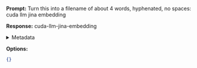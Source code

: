 **Prompt:**
Turn this into a filename of about 4 words, hyphenated, no spaces: cuda llm jina embedding

**Response:**
cuda-llm-jina-embedding

<details><summary>Metadata</summary>

- Duration: 1237 ms
- Datetime: 2023-11-08T20:11:25.652612
- Model: gpt-3.5-turbo-0613

</details>

**Options:**
```json
{}
```

